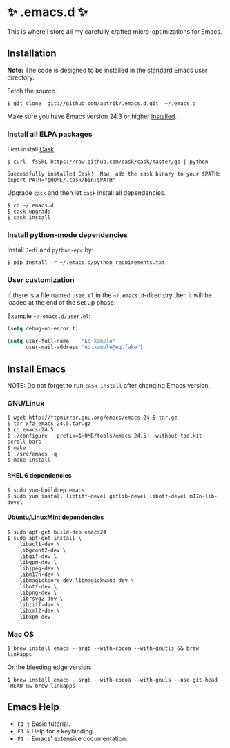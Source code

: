 # :sparkles: .emacs.d :sparkles:

This is where I store all my carefully crafted micro-optimizations for
Emacs.


## Installation

**Note:** The code is designed to be installed in the
[standard](http://www.emacswiki.org/emacs/DotEmacsDotD) Emacs user
directory.

Fetch the source.

    $ git clone  git://github.com/aptrik/.emacs.d.git  ~/.emacs.d

Make sure you have Emacs version 24.3 or higher [installed](#install-emacs).


### Install all ELPA packages

First install [Cask](http://cask.github.io/):

    $ curl -fsSkL https://raw.github.com/cask/cask/master/go | python
    ...
    Successfully installed Cask!  Now, add the cask binary to your $PATH:
    export PATH="$HOME/.cask/bin:$PATH"

Upgrade `cask` and then let `cask` install all dependencies.

    $ cd ~/.emacs.d
    $ cask upgrade
    $ cask install


### Install python-mode dependencies

Install `Jedi` and `python-epc` by:

    $ pip install -r ~/.emacs.d/python_requirements.txt


### User customization

If there is a file named `user.el` in the `~/.emacs.d`-directory then it
will be loaded at the end of the set up phase.

Example `~/.emacs.d/user.el`:

```lisp
(setq debug-on-error t)

(setq user-full-name    "Ed Xample"
      user-mail-address "ed.xample@eg.fake")
```


## Install Emacs

NOTE: Do not forget to run `cask install` after changing Emacs version.

### GNU/Linux

    $ wget http://ftpmirror.gnu.org/emacs/emacs-24.5.tar.gz
    $ tar xfz emacs-24.5.tar.gz
    $ cd emacs-24.5
    $ ./configure --prefix=$HOME/tools/emacs-24.5 --without-toolkit-scroll-bars
    $ make
    $ ./src/emacs -q
    $ make install

#### RHEL 6 dependencies

    $ sudo yum-builddep emacs
    $ sudo yum install libtiff-devel giflib-devel libotf-devel m17n-lib-devel

#### Ubuntu/LinuxMint dependencies

    $ sudo apt-get build-dep emacs24
    $ sudo apt-get install \
        libacl1-dev \
        libgconf2-dev \
        libgif-dev \
        libgpm-dev \
        libjpeg-dev \
        libm17n-dev \
        libmagickcore-dev libmagickwand-dev \
        libotf-dev \
        libpng-dev \
        librsvg2-dev \
        libtiff-dev \
        libxml2-dev \
        libxpm-dev

### Mac OS

    $ brew install emacs --srgb --with-cocoa --with-gnutls && brew linkapps

Or the bleeding edge version.

    $ brew install emacs --srgb --with-cocoa --with-gnuls --use-git-head --HEAD && brew linkapps


## Emacs Help

* `F1 t`  Basic tutorial.
* `F1 k`  Help for a keybinding.
* `F1 r`  Emacs' extensive documentation.
